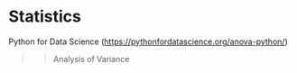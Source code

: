 # Statistics
Python for Data Science
(https://pythonfordatascience.org/anova-python/)

>> Analysis of Variance
